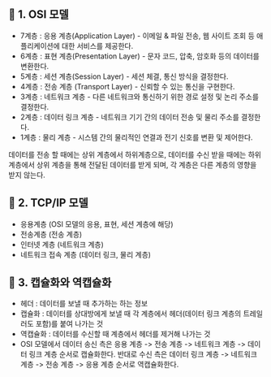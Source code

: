## 🐶 1. OSI 모델
- 7계층 : 응용 계층(Application Layer) - 이메일 & 파일 전송, 웹 사이트 조회 등 애플리케이션에 대한 서비스를 제공한다.
- 6계층 : 표현 계층(Presentation Layer) - 문자 코드, 압축, 암호화 등의 데이터를 변환한다.
- 5계층 : 세션 계층(Session Layer) - 세션 체결, 통신 방식을 결정한다.
- 4계층 : 전송 계층 (Transport Layer) - 신뢰할 수 있는 통신을 구현한다.
- 3계층 : 네트워크 계층 - 다른 네트워크와 통신하기 위한 경로 설정 및 논리 주소를 결정한다.
- 2계층 : 데이터 링크 계층 - 네트워크 기기 간의 데이터 전송 및 물리 주소를 결정한다.
- 1계층 : 물리 계층 - 시스템 간의 물리적인 연결과 전기 신호를 변환 및 제어한다.

데이터를 전송 할 때에는 상위 계층에서 하위계층으로, 데이터를 수신 받을 때에는 하위 계층에서 상위 계층을 통해 전달된 데이터를 받게 되며, 각 계층은 다른 계층의 영향을 받지 않는다.

## 🐶 2. TCP/IP 모델
- 응용계층 (OSI 모델의 응용, 표현, 세션 계층에 해당)
- 전송계층 (전송 계층)
- 인터넷 계층 (네트워크 계층)
- 네트워크 접속 계층 (데이터 링크, 물리 계층)

## 🐶 3. 캡슐화와 역캡슐화
- 헤더 : 데이터를 보낼 때 추가하는 하는 정보
- 캡슐화 : 데이터를 상대방에게 보낼 때 각 계층에서 헤더(데이터 링크 계층의 트레일러도 포함)를 붙여 나가는 것
- 역캡슐화 : 데이터를 수신할 때 계층에서 헤더를 제거해 나가는 것
- OSI 모델에서 데이터 송신 측은 응용 계층 -> 전송 계층 -> 네트워크 계층 -> 데이터 링크 계층 순서로 캡슐화한다. 반대로 수신 측은 데이터 링크 계층 -> 네트워크 계층 -> 전송 계층 -> 응용 계층 순서로 역캡슐화한다.

















